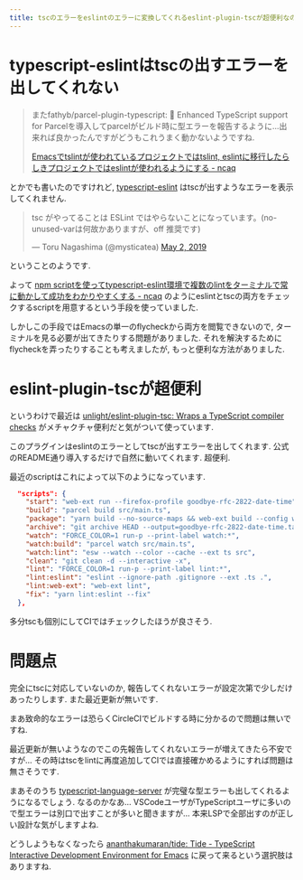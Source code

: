 ```yaml
---
title: tscのエラーをeslintのエラーに変換してくれるeslint-plugin-tscが超便利なので最近導入してます
---
```


# typescript-eslintはtscの出すエラーを出してくれない

> またfathyb/parcel-plugin-typescript: 🚨 Enhanced TypeScript support for Parcelを導入してparcelがビルド時に型エラーを報告するように…出来れば良かったんですがどうもこれうまく動かないようですね.
>
> [Emacsでtslintが使われているプロジェクトではtslint, eslintに移行したらしきプロジェクトではeslintが使われるようにする - ncaq](https://www.ncaq.net/2019/04/27/18/47/38/)

とかでも書いたのですけれど,
[typescript-eslint](https://github.com/typescript-eslint/typescript-eslint)
はtscが出すようなエラーを表示してくれません.

<blockquote class="twitter-tweet"><p lang="ja" dir="ltr">tsc がやってることは ESLint ではやらないことになっています。(no-unused-varは何故かありますが、off 推奨です)</p>&mdash; Toru Nagashima (@mysticatea) <a href="https://twitter.com/mysticatea/status/1123971275427328001?ref_src=twsrc%5Etfw">May 2, 2019</a></blockquote>

ということのようです.

よって
[npm scriptを使ってtypescript-eslint環境で複数のlintをターミナルで常に動かして成功をわかりやすくする - ncaq](https://www.ncaq.net/2019/05/31/13/26/16/)
のようにeslintとtscの両方をチェックするscriptを用意するという手段を使っていました.

しかしこの手段ではEmacsの単一のflycheckから両方を閲覧できないので,
ターミナルを見る必要が出てきたりする問題がありました.
それを解決するためにflycheckを弄ったりすることも考えましたが,
もっと便利な方法がありました.

# eslint-plugin-tscが超便利

というわけで最近は
[unlight/eslint-plugin-tsc: Wraps a TypeScript compiler checks](https://github.com/unlight/eslint-plugin-tsc)
がメチャクチャ便利だと気がついて使っています.

このプラグインはeslintのエラーとしてtscが出すエラーを出してくれます.
公式のREADME通り導入するだけで自然に動いてくれます.
超便利.

最近のscriptはこれによって以下のようになっています.

~~~json
  "scripts": {
    "start": "web-ext run --firefox-profile goodbye-rfc-2822-date-time",
    "build": "parcel build src/main.ts",
    "package": "yarn build --no-source-maps && web-ext build --config web-ext-config.js && yarn archive",
    "archive": "git archive HEAD --output=goodbye-rfc-2822-date-time.tar.gz",
    "watch": "FORCE_COLOR=1 run-p --print-label watch:*",
    "watch:build": "parcel watch src/main.ts",
    "watch:lint": "esw --watch --color --cache --ext ts src",
    "clean": "git clean -d --interactive -x",
    "lint": "FORCE_COLOR=1 run-p --print-label lint:*",
    "lint:eslint": "eslint --ignore-path .gitignore --ext .ts .",
    "lint:web-ext": "web-ext lint",
    "fix": "yarn lint:eslint --fix"
  },
~~~

多分tscも個別にしてCIではチェックしたほうが良さそう.

# 問題点

完全にtscに対応していないのか,
報告してくれないエラーが設定次第で少しだけあったりします.
また最近更新が無いです.

まあ致命的なエラーは恐らくCircleCIでビルドする時に分かるので問題は無いですね.

最近更新が無いようなのでこの先報告してくれないエラーが増えてきたら不安ですが…
その時はtscをlintに再度追加してCIでは直接確かめるようにすれば問題は無さそうです.

まあそのうち
[typescript-language-server](https://github.com/theia-ide/typescript-language-server)
が完璧な型エラーも出してくれるようになるでしょう.
なるのかなあ…
VSCodeユーザがTypeScriptユーザに多いので型エラーは別口で出すことが多いと聞きますが…
本来LSPで全部出すのが正しい設計な気がしますよね.

どうしようもなくなったら
[ananthakumaran/tide: Tide - TypeScript Interactive Development Environment for Emacs](https://github.com/ananthakumaran/tide)
に戻って来るという選択肢はありますね.
